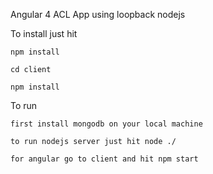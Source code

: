 
Angular 4 ACL App using loopback nodejs


To install just hit
    
    npm install 
    
    cd client 

    npm install
    
To run

    first install mongodb on your local machine 
    
    to run nodejs server just hit node ./
    
    for angular go to client and hit npm start

